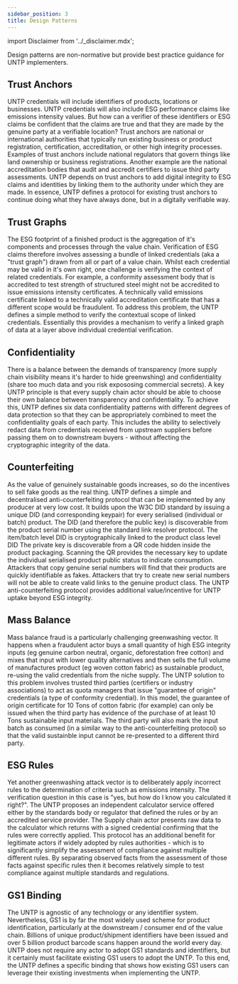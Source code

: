 ```yaml
---
sidebar_position: 3
title: Design Patterns
---
```


import Disclaimer from '../\_disclaimer.mdx';

<Disclaimer />

Design patterns are non-normative but provide best practice guidance for UNTP implementers.

## Trust Anchors 

UNTP credentials will include identifiers of products, locations or businesses.  UNTP credentials will also include ESG performance claims like emissions intensity values. But how can a verifier of these identifiers or ESG claims be confident that the claims are true and that they are made by the genuine party at a verifiable location? Trust anchors are national or international authorities that typically run existing business or product registration, certification, accreditation, or other high integrity processes. Examples of trust anchors include national regulators that govern things like land ownership or business registrations. Another example are the national accreditation bodies that audit and accredit certifiers to issue third party assessments. UNTP depends on trust anchors to add digital integrity to ESG claims and identities by linking them to the authority under which they are made. In essence, UNTP defines a protocol for existing trust anchors to continue doing what they have always done, but in a digitally verifiable way.

## Trust Graphs

The ESG footprint of a finished product is the aggregation of it's components and processes through the value chain. Verification of ESG claims therefore involves assessing a bundle of linked credentials (aka a "trust graph") drawn from all or part of a value chain. Whilst each credential may be valid in it's own right, one challenge is verifying the context of related credentials. For example, a conformity assessment body that is accredited to test strength of structured steel might not be accredited to issue emissions intensity certificates. A technically valid emissions certificate linked to a technically valid accreditation certificate that has a different scope would be fraudulent. To address this problem, the UNTP defines a simple method to verify the contextual scope of linked credentials. Essentially this provides a mechanism to verify a linked graph of data at a layer above individual credential verification.

## Confidentiality

There is a balance between the demands of transparency (more supply chain visibility means it's harder to hide greenwshing) and confidentiality (share too much data and you risk expososing commercial secrets). A key UNTP principle is that every supply chain actor should be able to choose their own balance between transparency and confidentiality. To achieve this, UNTP defines six data confidentiality patterns with different degrees of data protection so that they can be appropriately combined to meet the confidentiality goals of each party. This includes the ability to selectively redact data from credentials received from upstream suppliers before passing them on to downstream buyers - without affecting the cryptographic integrity of the data. 

## Counterfeiting

As the value of genuinely sustainable goods increases, so do the incentives to sell fake goods as the real thing. UNTP defines a simple and decentralised anti-counterfeiting protocol that can be implemented by any producer at very low cost. It builds upon the W3C DID standard by issuing a unique DID (and corresponding keypair) for every serialised (individual or batch) product. The DID (and therefore the public key) is discoverable from the product serial number using the standard link resolver protocol. The item/batch level DID is cryptographically linked to the product class level DID The private key is discoverable from a QR code hidden inside the product packaging. Scanning the QR provides the necessary key to update the individual serialised product public status to indicate consumption. Attackers that copy genuine serial numbers will find that their products are quickly identifiable as fakes. Attackers that try to create new serial numbers will not be able to create valid links to the genuine product class. The UNTP anti-counterfeiting protocol provides additional value/incentive for UNTP uptake beyond ESG integrity.

## Mass Balance

Mass balance fraud is a particularly challenging greenwashing vector. It happens when a fraudulent actor buys a small quantity of high ESG integrity inputs (eg genuine carbon neutral, organic, deforestation free cotton) and mixes that input with lower quality alternatives and then sells the full volume of manufactures product (eg woven cotton fabric) as sustainable product, re-using the valid credentials from the niche supply. The UNTP solution to this problem involves trusted third parties (certifiers or industry associations) to act as quota managers that issue "guarantee of origin" credentials (a type of conformity credential). In this model, the guarantee of origin certificate for 10 Tons of cotton fabric (for example) can only be issued when the third party has evidence of the purchase of at least 10 Tons sustainable input materials. The third party will also mark the input batch as consumed (in a similar way to the anti-counterfeiting protocol) so that the valid sustainble input cannot be re-presented to a different third party.

## ESG Rules

Yet another greenwashing attack vector is to deliberately apply incorrect rules to the determination of criteria such as emissions intensity. The verification question in this case is "yes, but how do I know you calculated it right?". The UNTP proposes an independent calculator service offered either by the standards body or regulator that defined the rules or by an accredited service provider. The Supply chain actor presents raw data to the calculator which returns with a signed credential confirming that the rules were correctly applied. This protocol has an additional benefit for legitimate actors if widely adopted by rules authorities - which is to significantly simplify the assessment of compliance against multiple different rules. By separating observed facts from the assessment of those facts against specific rules then it becomes relatively simple to test compliance against multiple standards and regulations.

## GS1 Binding

The UNTP is agnostic of any technology or any identifier system. Nevertheless, GS1 is by far the most widely used scheme for product identification, particularly at the downstream / consumer end of the value chain. Billions of unique product/shipment identifiers have been issued and over 5 billion product barcode scans happen around the world every day. UNTP does not require any actor to adopt GS1 standards and identifiers, but it certainly must facilitate existing GS1 users to adopt the UNTP. To this end, the UNTP defines a specific binding that shows how existing GS1 users can leverage their existing investments when implementing the UNTP.